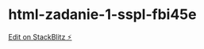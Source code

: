 # html-zadanie-1-sspl-fbi45e

[Edit on StackBlitz ⚡️](https://stackblitz.com/edit/html-zadanie-1-sspl-fbi45e)